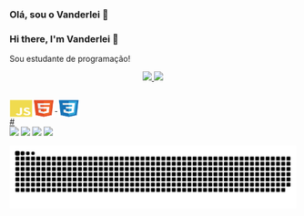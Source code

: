 ### Olá, sou o Vanderlei 👋
### Hi there, I'm Vanderlei 👋




Sou estudante  de programação! <div align="center"> <a href="https://github.com/josevanderleineto"> <img height="180em" src="https://github-readme-stats.vercel.app/api?username=josevanderleineto&show_icons=true&theme=dracula&include_all_commits=true&count_private=true" /> <img height="180em" src="https://github-readme-stats.vercel.app/api/top-langs/?username=josevanderleineto&layout=compact&langs_count=7&theme=dracula" /> </div>
<div style="display: inline_block"><br> <img align="center" alt="Vanderlei-Js" height="30" width="40" src="https://raw.githubusercontent.com/devicons/devicon/master/icons/javascript/javascript-plain.svg"><img align="center" alt="Vanderlei-HTML" height="30" width="40" src="https://raw.githubusercontent.com/devicons/devicon/master/icons/html5/html5-original.svg"> <img align="center" alt="Vanderlei-CSS" height="30" width="40" src="https://raw.githubusercontent.com/devicons/devicon/master/icons/css3/css3-original.svg"> 
</div>
#
<div> 
<a href="https://instagram.com/josevanderleineto" target="_blank"><img src="https://img.shields.io/badge/-Instagram-%23E4405F?style=for-the-badge&logo=instagram&logoColor=white" target="_blank"></a> 
<a href="https://discord.gg/mgc7KCH7" target="_blank"><img src="https://img.shields.io/badge/Discord-7289DA?style=for-the-badge&logo=discord&logoColor=white" target="_blank"></a> <a href="mailto:jv.neto@outlook.com.br"><img src="https://img.shields.io/badge/Microsoft_Outlook-0078D4?style=for-the-badge&logo=microsoft-outlook&logoColor=white" target="_blank"></a> <a href="https://www.linkedin.com/mwlite/in/vanderlei-neto-25143516b" target="_blank"><img src="https://img.shields.io/badge/-LinkedIn-%230077B5?style=for-the-badge&logo=linkedin&logoColor=white" target="_blank"></a>
 </div>
 
 
 ![Snake animation](https://github.com/ellen2121/ellen2121/blob/output/github-contribution-grid-snake.svg)
 
